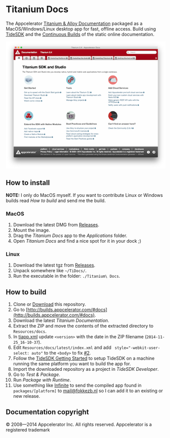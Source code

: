 # Titanium Docs
The Appcelerator [Titanium & Alloy Documentation](http://docs.appcelerator.com/titanium/latest/) packaged as a MacOS/Windows/Linux desktop app for fast, offline access. Build using [TideSDK](http://www.tidesdk.org) and the [Continuous Builds](http://builds.appcelerator.com/#docs) of the static online documentation.

![](screenshot.png)

## How to install

**NOTE:** I only do MacOS myself. If you want to contribute Linux or Windows builds read *How to build* and send me the build.

### MacOS
1. Download the latest DMG from [Releases](https://github.com/FokkeZB/Titanium-Docs/releases).
2. Mount the image.
3. Drag the *Titanium Docs* app to the *Applications* folder.
4. Open *Titanium Docs* and find a nice spot for it in your dock ;)

### Linux
1. Download the latest tgz from [Releases](https://github.com/FokkeZB/Titanium-Docs/releases).
2. Unpack somewhere like `~/TiDocs/`.
3. Run the executable in the folder: `./Titanium\ Docs`.

## How to build

1. Clone or [Download](https://github.com/FokkeZB/Titanium-Docs/archive/master.zip) this repository.
2. Go to [http://builds.appcelerator.com/#docs](http://builds.appcelerator.com/#docs).
3. Download the latest *Titanium Documentation*.
4. Extract the ZIP and move the contents of the extracted directory to `Resources/docs`.
5. In [tiapp.xml](tiapp.xml) update `<version>` with the date in the ZIP filename (`2014-11-25_16-10-37`).
6. Edit `Resources/docs/latest/index.xml` and add ` style="-webkit-user-select: auto"` to the `<body>` to fix [#2](https://github.com/FokkeZB/Titanium-Docs/issues/2).
7. Follow the [TideSDK Getting Started](http://tidesdk.multipart.net/docs/user-dev/generated/#!/guide/getting_started) to setup TideSDK on a machine running the same platform you want to build the app for.
8. Import the downloaded repository as a project in *TideSDK Developer*.
9. Go to *Test & Package*.
10. Run *Package with Runtime*.
11. Use something like [Infinite](https://infinit.io) to send the compiled app found in `packages/[platform]` to [mail@fokkezb.nl](mail@fokkezb.nl) so I can add it to an existing or new release.

## Documentation copyright
© 2008—2014 Appcelerator Inc. All rights reserved. Appcelerator is a registered trademark
